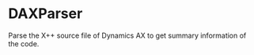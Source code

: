 DAXParser
=========
Parse the X++ source file of Dynamics AX to get summary information of the code.
